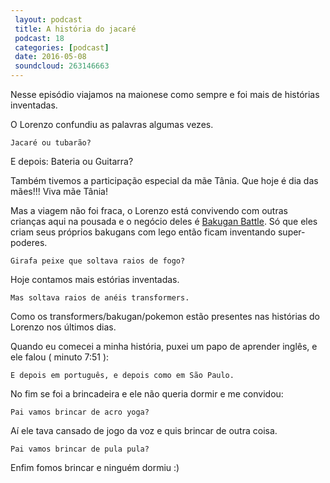```yaml
---
 layout: podcast
 title: A história do jacaré
 podcast: 18
 categories: [podcast]
 date: 2016-05-08
 soundcloud: 263146663
---
```


Nesse episódio viajamos na maionese como sempre e foi mais de histórias inventadas.

O Lorenzo confundiu as palavras algumas vezes.

    Jacaré ou tubarão?

E depois:
    Bateria ou Guitarra?

Também tivemos a participação especial da mãe Tânia. Que hoje é dia das mães!!! Viva mãe Tânia!

Mas a viagem não foi fraca, o Lorenzo está convivendo com outras crianças aqui na pousada e o negócio deles é [Bakugan Battle](https://www.youtube.com/results?search_query=bakugan+battle). Só que eles criam seus próprios bakugans com lego então ficam inventando super-poderes.

    Girafa peixe que soltava raios de fogo?

Hoje contamos mais estórias inventadas.

    Mas soltava raios de anéis transformers.

Como os transformers/bakugan/pokemon estão presentes nas histórias do Lorenzo nos últimos dias.

Quando eu comecei a minha história, puxei um papo de aprender inglês, e ele
falou ( minuto 7:51 ):

    E depois em português, e depois como em São Paulo.

No fim se foi a brincadeira e ele não queria dormir e me convidou:

    Pai vamos brincar de acro yoga?

Aí ele tava cansado de jogo da voz e quis brincar de outra coisa.

    Pai vamos brincar de pula pula?

Enfim fomos brincar e ninguém dormiu :)

